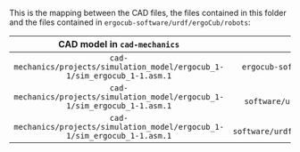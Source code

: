 This is the mapping between the CAD files, the files contained in this folder and the files contained in `ergocub-software/urdf/ergoCub/robots`:

| CAD model in `cad-mechanics` | yaml file | csv file | YARP_ROBOT_NAME |
|:----------:|:---------:|:----------:|:--------------:|
| `cad-mechanics/projects/simulation_model/ergocub_1-1/sim_ergocub_1-1.asm.1` | `ergocub-software/urdf/creo2urdf/data/ergocub1_2/ERGOCUB_all_options.yaml` | `ergocub-software/urdf/creo2urdf/data/common/ERGOCUB_joint_all_parameters.csv` | `ergoCubSN001`  |
| `cad-mechanics/projects/simulation_model/ergocub_1-1/sim_ergocub_1-1.asm.1` | `ergocub-software/urdf/creo2urdf/data/ergocub1_2/ERGOCUB_all_options_gazebo.yaml` | `ergocub-software/urdf/creo2urdf/data/common/ERGOCUB_joint_all_parameters.csv` | `ergoCubGazeboV1_1`  |
| `cad-mechanics/projects/simulation_model/ergocub_1-1/sim_ergocub_1-1.asm.1` | `ergocub-software/urdf/creo2urdf/data/ergocub1_2/ERGOCUB_all_options_minContacts.yaml` | `ergocub-software/urdf/creo2urdf/data/common/ERGOCUB_joint_all_parameters.csv` | `ergoCubGazeboV1_1_minContacts`  |

